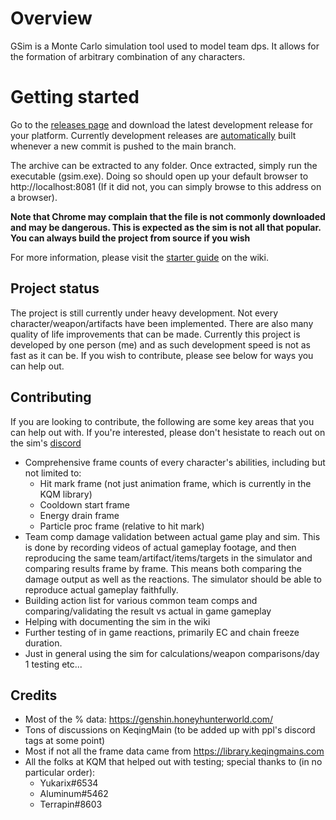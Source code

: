 # Overview

GSim is a Monte Carlo simulation tool used to model team dps. It allows for the formation of arbitrary combination of any characters.

# Getting started

Go to the [releases page](https://github.com/genshinsim/gsim/releases) and download the latest development release for your platform. Currently development releases are [automatically](https://github.com/genshinsim/gsim/blob/main/.github/workflows/release.yaml) built whenever a new commit is pushed to the main branch.

The archive can be extracted to any folder. Once extracted, simply run the executable (gsim.exe). Doing so should open up your default browser to http://localhost:8081 (If it did not, you can simply browse to this address on a browser).

**Note that Chrome may complain that the file is not commonly downloaded and may be dangerous. This is expected as the sim is not all that popular. You can always build the project from source if you wish**

For more information, please visit the [starter guide](https://github.com/genshinsim/gsim/wiki/Starter) on the wiki.

## Project status

The project is still currently under heavy development. Not every character/weapon/artifacts have been implemented. There are also many quality of life improvements that can be made. Currently this project is developed by one person (me) and as such development speed is not as fast as it can be. If you wish to contribute, please see below for ways you can help out.

## Contributing

If you are looking to contribute, the following are some key areas that you can help out with. If you're interested, please don't hesistate to reach out on the sim's [discord](https://discord.gg/m7jvjdxx7q)

- Comprehensive frame counts of every character's abilities, including but not limited to:
    - Hit mark frame (not just animation frame, which is currently in the KQM library)
    - Cooldown start frame
    - Energy drain frame
    - Particle proc frame (relative to hit mark)
- Team comp damage validation between actual game play and sim. This is done by recording videos of actual gameplay footage, and then reproducing the same team/artifact/items/targets in the simulator and comparing results frame by frame. This means both comparing the damage output as well as the reactions. The simulator should be able to reproduce actual gameplay faithfully.
- Building action list for various common team comps and comparing/validating the result vs actual in game gameplay
- Helping with documenting the sim in the wiki
- Further testing of in game reactions, primarily EC and chain freeze duration.
- Just in general using the sim for calculations/weapon comparisons/day 1 testing etc...

## Credits

- Most of the % data: https://genshin.honeyhunterworld.com/
- Tons of discussions on KeqingMain (to be added up with ppl's discord tags at some point)
- Most if not all the frame data came from https://library.keqingmains.com
- All the folks at KQM that helped out with testing; special thanks to (in no particular order):
  - Yukarix#6534
  - Aluminum#5462
  - Terrapin#8603